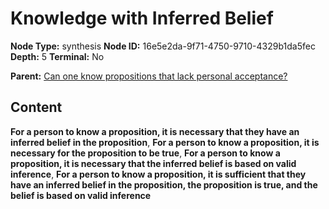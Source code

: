 # Knowledge with Inferred Belief

**Node Type:** synthesis
**Node ID:** 16e5e2da-9f71-4750-9710-4329b1da5fec
**Depth:** 5
**Terminal:** No

**Parent:** [Can one know propositions that lack personal acceptance?](can-one-know-propositions-that-lack-personal-acceptance-antithesis-0100506c-ddc2-4a3e-b107-c1722ccc1ddd.md)

## Content

**For a person to know a proposition, it is necessary that they have an inferred belief in the proposition**, **For a person to know a proposition, it is necessary for the proposition to be true**, **For a person to know a proposition, it is necessary that the inferred belief is based on valid inference**, **For a person to know a proposition, it is sufficient that they have an inferred belief in the proposition, the proposition is true, and the belief is based on valid inference**
